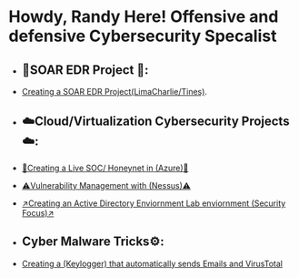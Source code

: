 <h1>Howdy, Randy Here! Offensive and defensive Cybersecurity Specalist <br/></a></h1>



- <h2> 👾SOAR EDR Project 👾:</h2>

- [Creating a SOAR EDR Project(LimaCharlie/Tines)](https://github.com/RandyGeorgeRKG/SOAR-EDR).
  
- <h2> ☁️Cloud/Virtualization Cybersecurity Projects☁️:</h2>
 
- [🍯Creating a Live SOC/ Honeynet in (Azure)🦡](https://github.com/RandyGeorgeRKG/-Blue-Cloud-Soc)


  
- [⚠️Vulnerability Management with (Nessus)⚠️](https://github.com/RandyGeorgeRKG/Vulnerability-Management-)

- [↗️Creating an Active Directory Enviornment Lab enviornment (Security Focus)↗️](https://github.com/RandyGeorgeRKG/Active-Directory-Security/blob/main/README.md)



- <h2> Cyber Malware Tricks⚙️:</h2>
- [Creating a (Keylogger) that automatically sends Emails and VirusTotal](https://github.com/RandyGeorgeRKG/KeyloggerProject/blob/main/README.md)






